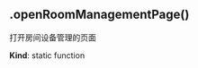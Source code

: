 <a name="module_miot/host/ui.openRoomManagementPage"></a>

## .openRoomManagementPage()
打开房间设备管理的页面

**Kind**: static function  
